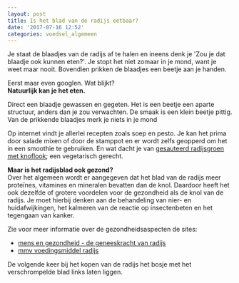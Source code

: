 ```yaml
---
layout: post
title: Is het blad van de radijs eetbaar?
date: '2017-07-16 12:52'
categories: voedsel_algemeen
---
```


Je staat de blaadjes van de radijs af te halen en ineens denk je 'Zou je dat blaadje ook kunnen eten?'.
Je stopt het niet zomaar in je mond, want je weet maar nooit. Bovendien prikken de blaadjes een beetje aan je handen.

  Eerst maar even googlen. Wat blijkt?  
   **Natuurlijk kan je het eten.**   

Direct een blaadje gewassen en gegeten. Het is een beetje een aparte structuur, anders dan je zou verwachten. De smaak is een klein beetje pittig. Van de prikkende blaadjes merk je niets in je mond

Op internet vindt je allerlei recepten zoals soep en pesto.
Je kan het prima door salade mixen of door de stamppot en er wordt zelfs geopperd om het in een smoothie te gebruiken.
En wat dacht je van [gesauteerd radijsgroen met knoflook]; een vegetarisch gerecht.

  **Maar is het radijsblad ook gezond?**  
  Over het algemeen wordt er aangegeven dat het blad van de radijs meer proteïnes, vitamines en mineralen bevatten dan de knol. Daardoor heeft het ook dezelfde of grotere voordelen voor de gezondheid als de knol van de radijs. Je moet hierbij denken aan de behandeling van nier- en huidafwijkingen, het kalmeren van de reactie op insectenbeten en het tegengaan van kanker.  

Zie voor meer informatie over de gezondheidsaspecten de sites:  
- [mens en gezondheid - de geneeskracht van radijs]
- [mmv voedingsmiddel radijs]  

De volgende keer bij het kopen van de radijs het bosje met het verschrompelde blad links laten liggen.

[comment]: # (Bronnen gebruikt in het document)
[gesauteerd radijsgroen met knoflook]:https://vegetus.nl/gesauteerd-radijsgroen-met-knoflook/
[mens en gezondheid - de geneeskracht van radijs]:http://mens-en-gezondheid.infonu.nl/gezonde-voeding/100585-de-geneeskracht-van-radijs.html
[mmv voedingsmiddel radijs]:https://www.mmv.nl/voedingsmiddel/radijs
